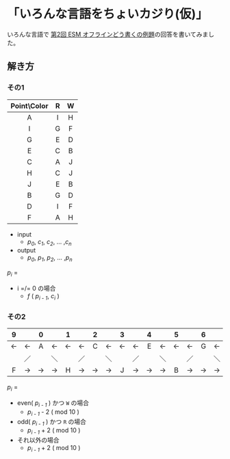 # 「いろんな言語をちょいカジり(仮)」

いろんな言語で [第2回 ESM オフラインどう書くの例題](https://gist.github.com/mattsan/38a752dca30423902b0a)の回答を書いてみました。

## 解き方

### その1

| Point\Color | R | W |
|:-:|:-:|:-:|
| A | I | H |
| I | G | F |
| G | E | D |
| E | C | B |
| C | A | J |
| H | C | J |
| J | E | B |
| B | G | D |
| D | I | F |
| F | A | H |

- input
  - <i>p<sub>0</sub></i>, <i>c<sub>1</sub></i>, <i>c<sub>2</sub></i>, ... ,<i>c<sub>n</sub></i>
- output
  - <i>p<sub>0</sub></i>, <i>p<sub>1</sub></i>, <i>p<sub>2</sub></i>, ... ,<i>p<sub>n</sub></i>

<i>p<sub>i</sub></i> =
  - i =/= 0 の場合
    - <i>f</i> ( <i>p<sub>i - 1</sub></i>, <i>c<sub>i</sub></i> )


### その2

|9||0||1||2||3||4||5||6||7||8||9||0|
|:-:|:-:|:-:|:-:|:-:|:-:|:-:|:-:|:-:|:-:|:-:|:-:|:-:|:-:|:-:|:-:|:-:|:-:|:-:|:-:|:-:|:-:|:-:|
|←|←|A|←|←|←|C|←|←|←|E|←|←|←|G|←|←|←|I|←|←|←|A|←|
||／||＼||／||＼||／||＼||／||＼||／||＼||／||＼|
|F|→|→|→|H|→|→|→|J|→|→|→|B|→|→|→|D|→|→|→|F|→|→|→|


<i>p<sub>i</sub></i> =
  - even( <i>p<sub>i - 1</sub></i> ) かつ `W` の場合
    - <i>p<sub>i - 1</sub></i> - 2 ( mod 10 )
  - odd( <i>p<sub>i - 1</sub></i> ) かつ `R` の場合
    - <i>p<sub>i - 1</sub></i> + 2 ( mod 10 )
  - それ以外の場合
    - <i>p<sub>i - 1</sub></i> + 2 ( mod 10 )
